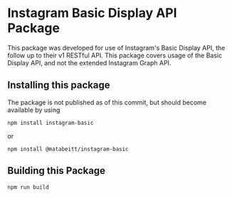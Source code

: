 # Instagram Basic Display API Package

This package was developed for use of Instagram's Basic Display API, the follow up to their v1 RESTful API. This package covers usage of the Basic Display API, and not the extended Instagram Graph API.

## Installing this package

The package is not published as of this commit, but should become available by using

```
npm install instagram-basic
```
or
```
npm install @matabeitt/instagram-basic
```

## Building this Package

```
npm run build
```

